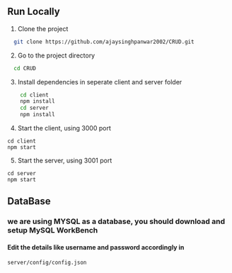 ## Run Locally

1) Clone the project

```bash
  git clone https://github.com/ajaysinghpanwar2002/CRUD.git
```

2) Go to the project directory

```bash
  cd CRUD
```

3) Install dependencies in seperate client and server folder

```bash
    cd client 
    npm install
    cd server
    npm install
```

4) Start the client, using 3000 port

```
cd client
npm start
```

5) Start the server, using 3001 port 

```
cd server
npm start
```

## DataBase

### we are using MYSQL as a database, you should download and setup MySQL WorkBench

#### Edit the details like username and password accordingly in 
```
server/config/config.json 
```

